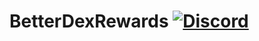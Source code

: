 # BetterDexRewards [![Discord](https://img.shields.io/discord/831966641586831431)](https://discord.gg/7vqgtrjDGw)
